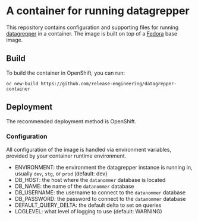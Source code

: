 # A container for running datagrepper

This repository contains configuration and supporting files for running
[datagrepper](https://github.com/fedora-infra/datagrepper) in a container.
The image is built on top of a [Fedora](https://hub.docker.com/_/fedora) base
image.

## Build

To build the container in OpenShift, you can run:
```
oc new-build https://github.com/release-engineering/datagrepper-container
```

## Deployment

The recommended deployment method is OpenShift.

### Configuration

All configuration of the image is handled via environment variables,
provided by your container runtime environment.

- ENVIRONMENT: the environment the datagrepper instance is running in,
  usually `dev`, `stg`, or `prod` (default: dev)
- DB_HOST: the host where the `datanommer` database is located
- DB_NAME: the name of the `datanommer` database
- DB_USERNAME: the username to connect to the `datanommer` database
- DB_PASSWORD: the password to connect to the `datanommer` database
- DEFAULT_QUERY_DELTA: the default delta to set on queries
- LOGLEVEL: what level of logging to use (default: WARNING)
